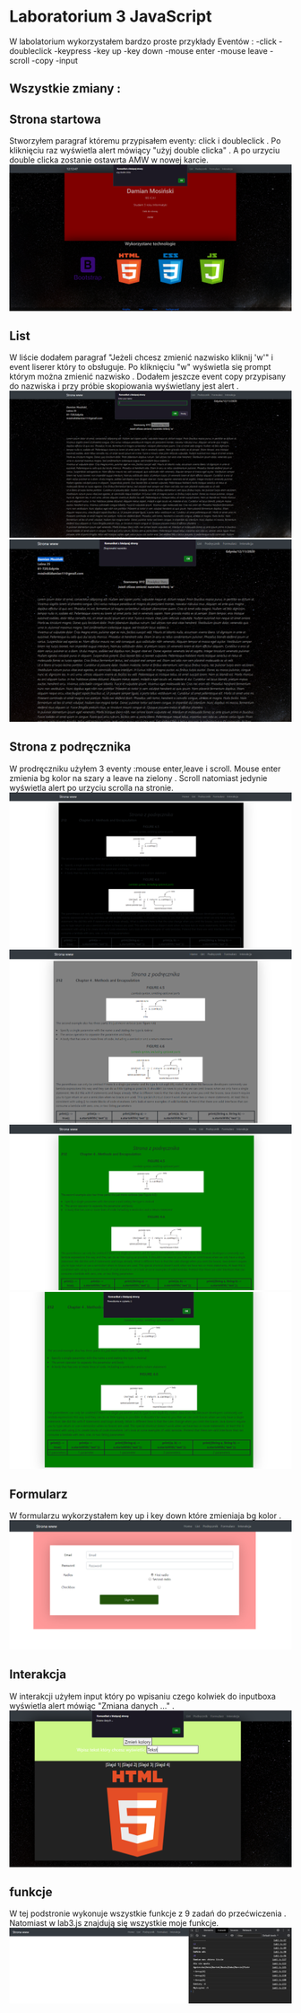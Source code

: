 # Laboratorium 3 JavaScript
W labolatorium wykorzystałem bardzo proste przykłady Eventów :
-click
-doubleclick
-keypress
-key up
-key down
-mouse enter
-mouse leave
-scroll
-copy
-input
<h2>Wszystkie zmiany :</h2>


## Strona startowa
Stworzyłem paragraf któremu przypisałem eventy: click i doubleclick . Po kliknięciu raz wyświetla alert mówiący "użyj double clicka" . A po urzyciu double clicka zostanie ostawrta AMW w nowej karcie. 
![list](/Lab3/scr/1.PNG "Start")

## List
W liście dodałem paragraf "Jeżeli chcesz zmienić nazwisko kliknij 'w'" i event liserer który to obsługuje. Po kliknięciu "w" wyświetla się prompt którym można zmienić nazwisko . Dodałem jeszcze event copy przypisany do nazwiska i przy próbie skopiowania wyświetlany jest alert .
![list](/Lab3/scr/2.PNG "list1")
![list](/Lab3/scr/9.PNG "List2")


## Strona z podręcznika
W prodręczniku użyłem 3 eventy :mouse enter,leave i scroll. Mouse enter zmienia bg kolor na szary a leave na zielony . Scroll natomiast jedynie wyświetla alert po urzyciu scrolla na stronie.
![list](/Lab3/scr/3.PNG "Podrecznik")
![list](/Lab3/scr/4.PNG "Podrecznik")
![list](/Lab3/scr/5.PNG "Podrecznik")
![list](/Lab3/scr/8.PNG "Podrecznik")
## Formularz
W formularzu wykorzystałem key up i key down które zmieniaja bg kolor .
![list](/Lab3/scr/6.PNG "Formularz")
## Interakcja
W interakcji użyłem input który po wpisaniu czego kolwiek do inputboxa wyświetla alert mówiąc "Zmiana danych ..." .
![list](/Lab3/scr/7.PNG "List1")

## funkcje
W tej podstronie wykonuje wszystkie funkcje z 9 zadań do przećwiczenia . Natomiast w  lab3.js znajdują się wszystkie moje funkcje.
![list](/Lab3/scr/10.PNG "List1")
